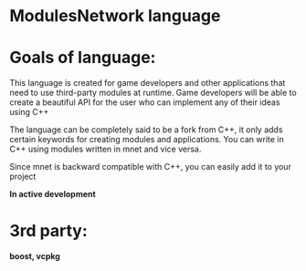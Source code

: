 ModulesNetwork language
=====================

Goals of language:
=====================

This language is created for game developers and other applications that need to use third-party modules at runtime. Game developers will be able to create a beautiful API for the user who can implement any of their ideas using C++

The language can be completely said to be a fork from C++, it only adds certain keywords for creating modules and applications. You can write in C++ using modules written in mnet and vice versa.

Since mnet is backward compatible with C++, you can easily add it to your project

**In active development**

**3rd party:**
=====================

**boost, vcpkg**
